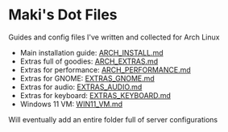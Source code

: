 # Maki's Dot Files

Guides and config files I've written and collected for Arch Linux

-   Main installation guide: [ARCH_INSTALL.md](ARCH_INSTALL.md)
-   Extras full of goodies: [ARCH_EXTRAS.md](ARCH_EXTRAS.md)
-   Extras for performance: [ARCH_PERFORMANCE.md](ARCH_PERFORMANCE.md)
-   Extras for GNOME: [EXTRAS_GNOME.md](EXTRAS_GNOME.md)
-   Extras for audio: [EXTRAS_AUDIO.md](EXTRAS_AUDIO.md)
-   Extras for keyboard: [EXTRAS_KEYBOARD.md](EXTRAS_KEYBOARD.md)
-   Windows 11 VM: [WIN11_VM.md](WIN11_VM.md)

Will eventually add an entire folder full of server configurations
